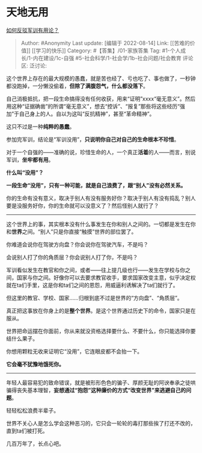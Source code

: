 # 天地无用
[如何反驳军训有用论？](https://www.zhihu.com/question/547629190/answer/2625489912)

> Author: #Anonymity
> Last update: [编辑于 2022-08-14]
> Link: [[苦难的价值]] [[学习的快乐]]
> Category: #【答集】/01-家族答集
> Tag: #1-个人成长/1-内在建设/1c-自强  #5-社会科学/1-社会学/1b-社会问题/社会教育 
> 评论区:
> 泛讨论:

这个世界上存在的最大规模的愚蠢，就是苦也经了、亏也吃了、事也做了，一秒钟都没跑掉，一分懒没偷着，**但除了满腹怨气，什么都没落下**。

自己消极抵抗，把一段生命搞得没有任何收获，用来“证明”xxxx“毫无意义”。然后用这种“证据确凿”的所谓“毫无意义”，想去“控诉”、“报复”那些将这些经历“强加”于自己身上的人。自以为这叫“反抗精神”，甚至“革命精神”。

这只不过是一种**纯粹的愚蠢**。

参加完军训，结论是“军训没用”，**只说明你自己对自己的生命根本不珍惜**。

对于一个自强的——准确的说，珍惜生命的人，一个真正**活着**的人——而言，别说军训，**坐牢都有用**。

**什么叫“没用”？**

**一段生命“没用”，只有一种可能，就是自己浪费了，跟“别人”没有必然关系。**

你的生命有没有意义，取决于别人有没有服务好你？取决于别人有没有捣乱？别人要是没服务好你，你的生命就可以没意义了？然后怪别人就行了？

---

这个世界上的事，其实根本没有什么事发生在你和别人之间的。一切都是发生在你和**世界**之间。“别人”只是你直接“触摸”世界的部位罢了。

你难道会说你在驾驶方向盘？你会说你在驾驶汽车，不是吗？

会说别人打了你的角质层？你会说别人打了你，不是吗？

军训看似发生在教官和你之间，或者——往上提几级也行——发生在学校与你之间，国家与你之间。好像你可以去要求教官收手，要求国家改变主意，似乎决定权就在ta们手里，这是你和ta们之间的恩怨，用威逼利诱解决了ta们就行了。

但这里的教官、学校、国家……归根到底不过是世界的“方向盘”、“角质层”。

真正把这事放在你身上的是**整个世界**。是这个世界通过历史下的命令，国家只是在服从。

世界把命运摆在你面前，你从来就没资格选择要什么、不要什么，你只能选择你要结什么果子。

你想用颗粒无收来证明它“没用”，它连眼皮都不会抬一下。

**它会毫不犹豫地饿死你。**

---

年轻人最容易犯的致命错误，就是被形形色色的骗子、厚颜无耻的阿谀奉承之徒哄骗得丧失基本理智，**妄想通过“抱怨”这种廉价的方式“改变世界”来逃避自己的问题**。

轻轻松松浪费半辈子。

世界不关心人是怎么学会这种恶习的，它只会一轮轮的毒打那些挨了打还不改的，直到ta们被打死。

几百万年了，长点心吧。
